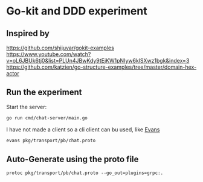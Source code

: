 # Go-kit and DDD experiment
## Inspired by
https://github.com/shijuvar/gokit-examples  
https://www.youtube.com/watch?v=oL6JBUk6tj0&list=PLUn4JBwKdy9tEjKW1pNIyw6klSXwz1bgk&index=3  
https://github.com/katzien/go-structure-examples/tree/master/domain-hex-actor  

## Run the experiment
Start the server:
```bash
go run cmd/chat-server/main.go
```
I have not made a client so a cli client can bu used, like [Evans](https://github.com/ktr0731/evans)
```bash
evans pkg/transport/pb/chat.proto
```

## Auto-Generate using the proto file
```bach
protoc pkg/transport/pb/chat.proto --go_out=plugins=grpc:.
```